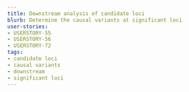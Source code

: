 ```yaml
---
title: Downstream analysis of candidate loci
blurb: Determine the causal variants at significant loci
user-stories:
- USERSTORY-55
- USERSTORY-56
- USERSTORY-72
tags:
- candidate loci
- causal variants
- downstream
- significant loci
---
```

